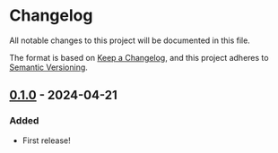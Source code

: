 # Changelog

All notable changes to this project will be documented in this file.

The format is based on [Keep a Changelog](https://keepachangelog.com/en/1.1.0/),
and this project adheres to [Semantic Versioning](https://semver.org/spec/v2.0.0.html).

## [0.1.0] - 2024-04-21

### Added

- First release!

[0.1.0]: https://github.com/infrastructure-blocks/github-actions-workflow-template/releases/tag/v0.1.0
